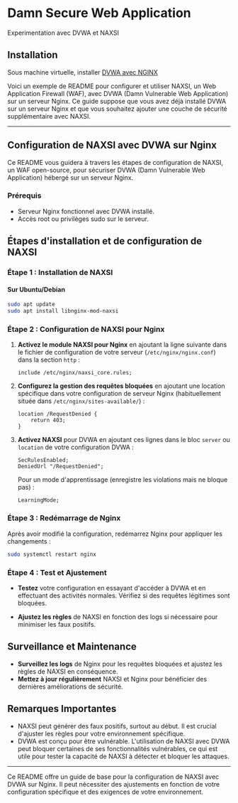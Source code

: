 # Damn Secure Web Application
Experimentation avec DVWA et NAXSI



## Installation
Sous machine virtuelle, installer [DVWA avec NGINX](DVWA.MD)

Voici un exemple de README pour configurer et utiliser NAXSI, un Web Application Firewall (WAF), avec DVWA (Damn Vulnerable Web Application) sur un serveur Nginx. Ce guide suppose que vous avez déjà installé DVWA sur un serveur Nginx et que vous souhaitez ajouter une couche de sécurité supplémentaire avec NAXSI.

---

## Configuration de NAXSI avec DVWA sur Nginx

Ce README vous guidera à travers les étapes de configuration de NAXSI, un WAF open-source, pour sécuriser DVWA (Damn Vulnerable Web Application) hébergé sur un serveur Nginx.

### Prérequis

- Serveur Nginx fonctionnel avec DVWA installé.
- Accès root ou privilèges sudo sur le serveur.

## Étapes d'installation et de configuration de NAXSI

### Étape 1 : Installation de NAXSI

#### Sur Ubuntu/Debian

```bash
sudo apt update
sudo apt install libnginx-mod-naxsi
```

### Étape 2 : Configuration de NAXSI pour Nginx

1. **Activez le module NAXSI pour Nginx** en ajoutant la ligne suivante dans le fichier de configuration de votre serveur (`/etc/nginx/nginx.conf`) dans la section `http` :

   ```nginx
   include /etc/nginx/naxsi_core.rules;
   ```

2. **Configurez la gestion des requêtes bloquées** en ajoutant une location spécifique dans votre configuration de serveur Nginx (habituellement située dans `/etc/nginx/sites-available/`) :

   ```nginx
   location /RequestDenied {
       return 403;
   }
   ```

3. **Activez NAXSI** pour DVWA en ajoutant ces lignes dans le bloc `server` ou `location` de votre configuration DVWA :

   ```nginx
   SecRulesEnabled;
   DeniedUrl "/RequestDenied";
   ```

   Pour un mode d'apprentissage (enregistre les violations mais ne bloque pas) :

   ```nginx
   LearningMode;
   ```

### Étape 3 : Redémarrage de Nginx

Après avoir modifié la configuration, redémarrez Nginx pour appliquer les changements :

```bash
sudo systemctl restart nginx
```

### Étape 4 : Test et Ajustement

- **Testez** votre configuration en essayant d'accéder à DVWA et en effectuant des activités normales. Vérifiez si des requêtes légitimes sont bloquées.

- **Ajustez les règles** de NAXSI en fonction des logs si nécessaire pour minimiser les faux positifs.

## Surveillance et Maintenance

- **Surveillez les logs** de Nginx pour les requêtes bloquées et ajustez les règles de NAXSI en conséquence.
- **Mettez à jour régulièrement** NAXSI et Nginx pour bénéficier des dernières améliorations de sécurité.

## Remarques Importantes

- NAXSI peut générer des faux positifs, surtout au début. Il est crucial d'ajuster les règles pour votre environnement spécifique.
- DVWA est conçu pour être vulnérable. L'utilisation de NAXSI avec DVWA peut bloquer certaines de ses fonctionnalités vulnérables, ce qui est utile pour tester la capacité de NAXSI à détecter et bloquer les attaques.

---

Ce README offre un guide de base pour la configuration de NAXSI avec DVWA sur Nginx. Il peut nécessiter des ajustements en fonction de votre configuration spécifique et des exigences de votre environnement.
